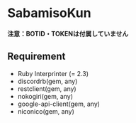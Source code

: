 # SabamisoKun
**注意：BOTID・TOKENは付属していません**
## Requirement
- Ruby Interprinter (= 2.3)
- discordrb(gem, any)
- restclient(gem, any)
- nokogiri(gem, any)
- google-api-client(gem, any)
- niconico(gem, any)
